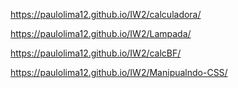 https://paulolima12.github.io/IW2/calculadora/

https://paulolima12.github.io/IW2/Lampada/

https://paulolima12.github.io/IW2/calcBF/

https://paulolima12.github.io/IW2/Manipualndo-CSS/

